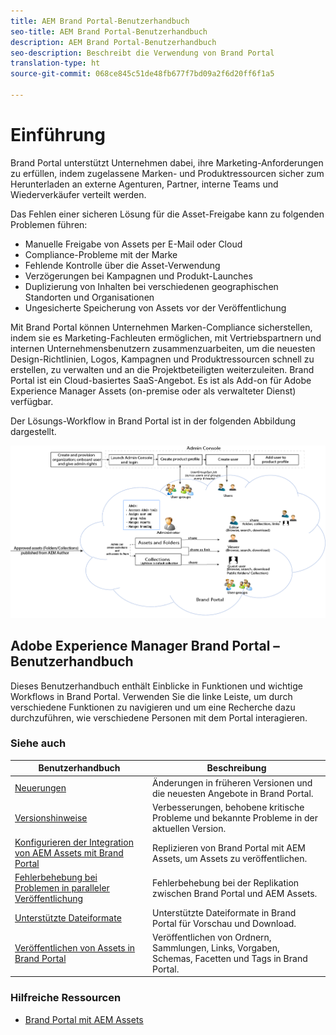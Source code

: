```yaml
---
title: AEM Brand Portal-Benutzerhandbuch
seo-title: AEM Brand Portal-Benutzerhandbuch
description: AEM Brand Portal-Benutzerhandbuch
seo-description: Beschreibt die Verwendung von Brand Portal
translation-type: ht
source-git-commit: 068ce845c51de48fb677f7bd09a2f6d20ff6f1a5

---
```



# Einführung

Brand Portal unterstützt Unternehmen dabei, ihre Marketing-Anforderungen zu erfüllen, indem zugelassene Marken- und Produktressourcen sicher zum Herunterladen an externe Agenturen, Partner, interne Teams und Wiederverkäufer verteilt werden.

Das Fehlen einer sicheren Lösung für die Asset-Freigabe kann zu folgenden Problemen führen:

* Manuelle Freigabe von Assets per E-Mail oder Cloud
* Compliance-Probleme mit der Marke
* Fehlende Kontrolle über die Asset-Verwendung
* Verzögerungen bei Kampagnen und Produkt-Launches
* Duplizierung von Inhalten bei verschiedenen geographischen Standorten und Organisationen
* Ungesicherte Speicherung von Assets vor der Veröffentlichung

Mit Brand Portal können Unternehmen Marken-Compliance sicherstellen, indem sie es Marketing-Fachleuten ermöglichen, mit Vertriebspartnern und internen Unternehmensbenutzern zusammenzuarbeiten, um die neuesten Design-Richtlinien, Logos, Kampagnen und Produktressourcen schnell zu erstellen, zu verwalten und an die Projektbeteiligten weiterzuleiten.
Brand Portal ist ein Cloud-basiertes SaaS-Angebot. Es ist als Add-on für Adobe Experience Manager Assets (on-premise oder als verwalteter Dienst) verfügbar.

Der Lösungs-Workflow in Brand Portal ist in der folgenden Abbildung dargestellt.

![](assets/BPWorkflow1.png)

## Adobe Experience Manager Brand Portal – Benutzerhandbuch

Dieses Benutzerhandbuch enthält Einblicke in Funktionen und wichtige Workflows in Brand Portal. Verwenden Sie die linke Leiste, um durch verschiedene Funktionen zu navigieren und um eine Recherche dazu durchzuführen, wie verschiedene Personen mit dem Portal interagieren.

### Siehe auch

| Benutzerhandbuch | Beschreibung |
|--- |---|
| [Neuerungen](whats-new.md) | Änderungen in früheren Versionen und die neuesten Angebote in Brand Portal. |
| [Versionshinweise](brand-portal-release-notes.md) | Verbesserungen, behobene kritische Probleme und bekannte Probleme in der aktuellen Version. |
| [Konfigurieren der Integration von AEM Assets mit Brand Portal](https://helpx.adobe.com/de/experience-manager/6-5/assets/using/brand-portal-configuring-integration.html) | Replizieren von Brand Portal mit AEM Assets, um Assets zu veröffentlichen. |
| [Fehlerbehebung bei Problemen in paralleler Veröffentlichung](troubleshoot-parallel-publishing.md) | Fehlerbehebung bei der Replikation zwischen Brand Portal und AEM Assets. |
| [Unterstützte Dateiformate](brand-portal-supported-formats.md) | Unterstützte Dateiformate in Brand Portal für Vorschau und Download. |
| [Veröffentlichen von Assets in Brand Portal](../TOC.md#publish) | Veröffentlichen von Ordnern, Sammlungen, Links, Vorgaben, Schemas, Facetten und Tags in Brand Portal. |

### Hilfreiche Ressourcen

* [Brand Portal mit AEM Assets](https://helpx.adobe.com/de/experience-manager/kt/assets/using/brand-portal-article-understand.html)
